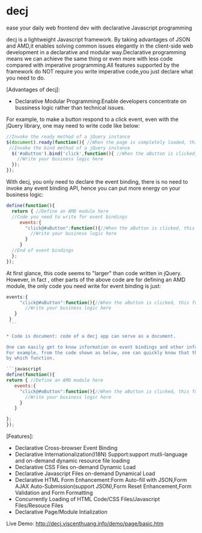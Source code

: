 decj
====

ease your daily web frontend dev with declarative Javascript programming

decj is a lightweight Javascript framework. By taking advantages of JSON and AMD,it enables solving common issues elegantly
in the client-side web development in a declarative and modular way.Declarative programming means we can achieve the same 
thing or even more with less code compared with imperative programming.All features supported by the framework do NOT 
require you write imperative code,you just declare what you need to do.

[Advantages of decj]:
* Declarative Modular Programming:Enable developers concentrate on bussiness logic rather than technical issues.

 For example, to make a button respond to a click event, even with the jQuery library, one may need to write code like below:
 ```javascript
 //Invoke the ready method of a jQuery instance
 $(document).ready(function(){ //When the page is completely loaded, this function will be invoked.
  //Invoke the bind method of a jQuery instance
   $('#aButton').bind('click',function(){ //When the aButton is clicked, this function will be invoked.
     //Write your business logic here
   });
 });
 ```
 
 With decj, you only need to declare the event binding, there is no need to invoke any event binding API, hence you can put more
 energy on your business logic:
 ```javascript
 define(function(){ 
   return { //Define an AMD module here
   //Code you need to write for event bindings
      events:{
        "click@#aButton":function(){//When the aButton is clicked, this function will be invoked.
          //Write your business logic here
        }
      }
   //End of event bindings
   };
 });
 ```  
  At first glance, this code seems to "larger" than code written in jQuery. However, in fact , other parts of the above code
  are for defining an AMD module, the only code you need write for event binding is just:
   ```javascript
   events:{
        "click@#aButton":function(){//When the aButton is clicked, this function will be invoked.
          //Write your business logic here
      }
    }
    ```  
      
* Code is document: code of a decj app can serve as a document.

  One can easily get to know information on event bindings and other information from decj app code.
  For example, from the code shown as below, one can quickly know that the click event of button aButton is handled
  by which function.

 ```javascript
 define(function(){ 
   return { //Define an AMD module here
      events:{
        "click@#aButton":function(){//When the aButton is clicked, this function will be invoked.
          //Write your business logic here
        }
      }
   
   };
 });
 ```   

[Features]:

* Declarative Cross-browser Event Binding
* Declarative Internationalization(I18N) Support:support mutli-language and on-demand dynamic resource file loading
* Declarative CSS Files on-demand Dynamic Load
* Declarative Javascript Files on-demand Dynamical Load
* Declarative HTML Form Enhancement:Form Auto-fill with JSON,Form AJAX Auto-Submission(support JSON),Form Reset Enhancement,Form Validation and Form Formatting
* Concurrently Loading of HTML Code/CSS Files/Javascript Files/Resouce Files
* Declarative Page/Module Intialization

Live Demo:
http://decj.viscenthuang.info/demo/page/basic.htm
